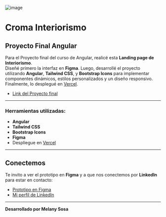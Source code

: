 ![image](https://github.com/user-attachments/assets/f95f5db8-a662-4b30-9f6e-43453f3ea182)

# Croma Interiorismo

## Proyecto Final Angular

Para el Proyecto final del curso de Angular, realicé esta **Landing page de Interiorismo**.  
Diseñé primero la interfaz en **Figma**. Luego, desarrollé el proyecto utilizando **Angular**, **Tailwind CSS**, y **Bootstrap Icons** para implementar componentes dinámicos, estilos personalizados y un diseño responsivo. Finalmente, lo desplegué en [Vercel](https://vercel.com).

- [Link del Proyecto final](https://cromaint.vercel.app/)
  
---

### Herramientas utilizadas:
- **Angular**  
- **Tailwind CSS**  
- **Bootstrap Icons**  
- **Figma**  
- Despliegue en [Vercel](https://vercel.com)

---

## Conectemos

Te invito a ver el prototipo en **Figma** y a que nos conectemos por **LinkedIn** para estar en contacto:  
- [Prototipo en Figma](https://www.figma.com/proto/C5XgvzVQQnWrdItFMcqQee/Landing--Croma-Interirismo?node-id=1-2&starting-point-node-id=1%3A2&t=NtSxA5hnpbAlzlf4-1)  
- [Mi perfil de LinkedIn](https://www.linkedin.com/in/melanynoeliasosa/)

---

**Desarrollado por Melany Sosa**

